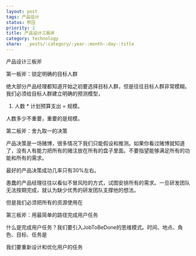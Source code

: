 ```yaml
---
layout: post
tags: 产品设计
status: 积压
priority: 1
title: 产品设计三板斧
category: technology
share:  _posts/:category/:year-:month-:day-:title
---
```


产品设计三板斧

第一板斧：锁定明确的目标人群

绝大部分产品经理都知道开始之初要选择目标人群，但是往往目标人群非常模糊。我们必须给目标人群建立明确的预测模型，

1. 人数 * 计划预算支出 = 规模。

人数多少不重要，重要的是规模。

第二板斧：舍九取一的决策

产品决策是一场赌博，很多情况下我们只能假设和推测。如果你看过赌博就知道了，没有人有能力把所有的赌注放在所有的盘子里面。不要指望能够满足所有的功能和所有的需求。

最好的产品决策成功几率只有30%左右。

愚蠢的产品经理往往以看似不冒风险的方式，试图安排所有的需求。一旦研发团队无法按期完成，就认为缺少优秀的研发团队支撑他的想法。

但是我们必须把所有的资源使用在

第三板斧：用最简单的路径完成用户任务

什么是完成用户任务？我们要引入JobToBeDone的思维模式。时间、地点、角色、目标、任务是

我们要重新设计和优化用户的任务